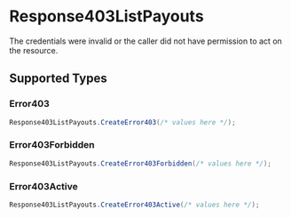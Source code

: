 # Response403ListPayouts

The credentials were invalid or the caller did not have permission to act on the resource.


## Supported Types

### Error403

```csharp
Response403ListPayouts.CreateError403(/* values here */);
```

### Error403Forbidden

```csharp
Response403ListPayouts.CreateError403Forbidden(/* values here */);
```

### Error403Active

```csharp
Response403ListPayouts.CreateError403Active(/* values here */);
```
